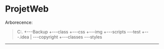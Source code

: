 # ProjetWeb

Arborecence:
>C:.
>+---Backup
>+---class
>+---css
>+---img
>+---scripts
>\---test
>    +---.idea
>    |   \---copyright
>    +---classes
>    \---styles
          
______________________________________________________________________


